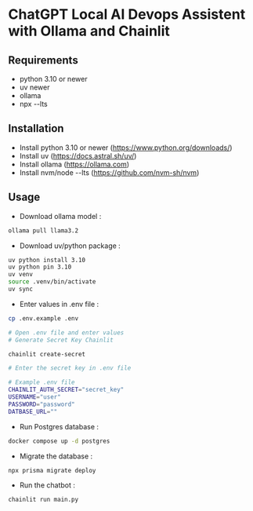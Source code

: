 # ChatGPT Local AI Devops Assistent with Ollama and Chainlit

## Requirements

- python 3.10 or newer
- uv newer
- ollama
- npx --lts

## Installation

- Install python 3.10 or newer (https://www.python.org/downloads/)
- Install uv (https://docs.astral.sh/uv/)
- Install ollama (https://ollama.com)
- Install nvm/node --lts (https://github.com/nvm-sh/nvm)

## Usage

- Download ollama model :
```bash
ollama pull llama3.2
```

- Download uv/python package :
```bash
uv python install 3.10
uv python pin 3.10
uv venv
source .venv/bin/activate
uv sync
```

- Enter values in .env file :
```bash
cp .env.example .env

# Open .env file and enter values
# Generate Secret Key Chainlit

chainlit create-secret

# Enter the secret key in .env file

# Example .env file
CHAINLIT_AUTH_SECRET="secret_key"
USERNAME="user"
PASSWORD="password"
DATBASE_URL=""
```

- Run Postgres database :
```bash
docker compose up -d postgres
```

- Migrate the database :
```bash
npx prisma migrate deploy
```

- Run the chatbot :
```bash
chainlit run main.py
```
